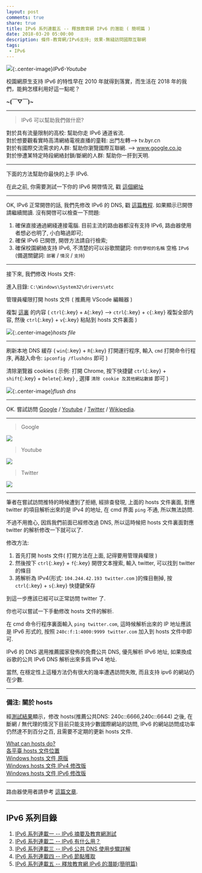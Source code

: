 ```yaml
---
layout: post
comments: true
share: true
title: IPv6 系列連載五 -- 釋放教育網 IPv6 的潛能 ( 簡明篇 )
date: 2018-03-20 05:00:00
description: 條件-教育網/IPv6支持; 效果-無縫訪問國際互聯網
tags: 
 - IPv6
---
```


![](https://ws2.sinaimg.cn/large/78905b2cgy1fpn3xebqe2j20y90fotb6.jpg){:.center-image}*IPv6-Youtube*

校園網原生支持 IPv6 的特性早在 2010 年就得到落實，而生活在 2018 年的我們，能夠怎樣利用好這一點呢？

**~(￣▽￣)~**

---

> IPv6 可以幫助我們做什麽?

對於具有流量限制的高校: 幫助你走 IPv6 通道省流.  
對於想要觀看實時高清網絡電視直播的童鞋: 出門左轉--> tv.byr.cn  
對於有國際交流需求的人群: 幫助你瀏覽國際互聯網. --> www.google.co.jp  
對於慘遭某特定時段網絡封鎖/斷網的人群: 幫助你一肝到天明.  

---

下面的方法幫助你最快的上手 IPv6. 

在此之前, 你需要測試一下你的 IPv6 開啓情況, 戳 [這個網址](https://test-ipv6.com)

---

OK, IPv6 正常開啓的話, 我們先修改 IPv6 的 DNS, 戳 [這篇教程](http://test007.gq/IPV6-cmd). 如果顯示已開啓請繼續閲讀. 沒有開啓可以檢查一下問題:
1. 確保直接通過網綫連接電腦. 目前主流的路由器都沒有支持 IPv6, 路由器使用者想必也明了, 小白略過即可;
2. 確保 IPv6 已開啓, 開啓方法請自行檢索;
3. 確保校園網絡支持 IPv6, 不清楚的可以谷歌關鍵詞: `你的學校的名稱` 空格 `IPv6` (備選關鍵詞: `部署` / `情況` / `支持`)

---

接下來, 我們修改 Hosts 文件:

進入目錄: `C:\Windows\System32\drivers\etc`

管理員權限打開 hosts 文件 ( 推薦用 VScode 編輯器 )

複製 [這裏](https://raw.githubusercontent.com/lennylxx/ipv6-hosts/master/hosts) 的内容 ( `ctrl`{:.key} + `A`{:.key} --> `ctrl`{:.key} + `c`{:.key} 複製全部内容, 然後 `ctrl`{:.key} + `v`{:.key} 粘貼到 hosts 文件裏面 )

![](https://ws2.sinaimg.cn/large/78905b2cgy1fpn3yguy7lj20p30hemyv.jpg){:.center-image}*hosts file*

---

刷新本地 DNS 緩存 ( `win`{:.key} + `R`{:.key} 打開運行程序, 輸入 `cmd` 打開命令行程序, 再敲入命令: `ipconfig /flushdns` 即可 )

清除瀏覽器 cookies ( 示例: 打開 Chrome, 按下快捷鍵 `ctrl`{:.key} + `shift`{:.key} + `Delete`{:.key} , 選擇 `清除 cookie 及其他網站數據` 即可 )

![](https://ws2.sinaimg.cn/large/78905b2cgy1fpn3ypwhl8j20pl0dfjrq.jpg){:.center-image}*flush dns*

---

OK. 嘗試訪問 [Google](https://www.google.com.hk) / [Youtube](https://www.youtube.com/) / [Twitter](https://twitter.com/) / [Wikipedia](https://www.wikipedia.org/). 

---

> Google

![](https://ws2.sinaimg.cn/large/78905b2cgy1fpn3yyht38j20t10iw3z4.jpg)

> Youtube

![](https://ws2.sinaimg.cn/large/78905b2cgy1fpn3z7wygnj20t10iw7hb.jpg)

> Twitter

![](https://ws2.sinaimg.cn/large/78905b2cgy1fpn3zfo8mjj20t10iwmyh.jpg)

---

筆者在嘗試訪問推特的時候遭到了拒絕, 經排查發現, 上面的 hosts 文件裏面, 對應 twitter 的項目解析出來的是 IPv4 的地址, 在 cmd 界面 `ping` 不通, 所以無法訪問. 

不過不用擔心, 因爲我們前面已經修改過 DNS, 所以這時候把 hosts 文件裏面對應 twitter 的解析修改一下就可以了. 

修改方法: 

1. 首先打開 hosts 文件( 打開方法在上面, 記得要用管理員權限 )  
2. 然後按下 `ctrl`{:.key} + `f`{:.key} 開啓文本搜索, 輸入 twitter, 可以找到 twitter 的條目  
3. 將解析為 IPv4(形式: `104.244.42.193 twitter.com` )的條目刪掉, 按 `ctrl`{:.key} + `s`{:.key} 快捷鍵保存

到這一步應該已經可以正常訪問 twitter 了. 

你也可以嘗試一下手動修改 hosts 文件的解析. 

在 cmd 命令行程序裏面輸入 `ping twitter.com`, 這時候解析出來的 IP 地址應該是 IPv6 形式的, 按照 `240c:f:1:4000:9999 twitter.com` 加入到 hosts 文件中即可. 

IPv6 的 DNS 選用推薦國家發佈的免費公共 DNS, 優先解析 IPv6 地址, 如果換成谷歌的公共 IPv6 DNS 解析出來多爲 IPv4 地址.

當然, 在穩定性上這種方法仍有很大的幾率遭遇訪問失敗, 而且支持 ipv6 的網站仍在少數.

---

### 備注: 關於 hosts 

經[測試結果](http://test007.gq/IPV6-test)顯示，修改 hosts(推薦公共DNS: 240c::6666,240c::6644) 之後, 在斷網 / 無代理的情況下目前只能支持少數國際網站的訪問, IPv6 的網站訪問成功率仍然達不到百分之百, 且需要不定期的更新 hosts 文件.

[ What can hosts do? ](https://github.com/lennylxx/ipv6-hosts/wiki)  
[ 各平臺 hosts 文件位置 ](https://github.com/racaljk/hosts/wiki/各平臺-hosts-文件位置)  
[ Windows hosts 文件 原版 ](https://mega.nz/#!oFIWRQBQ!gmkubdP4r9hjenUGUfEpFIsshfHW6RtknR-nKUMepr0)  
[ Windows hosts 文件 IPv4 修改版 ](https://github.com/racaljk/hosts/blob/master/hosts)  
[ Windows hosts 文件 IPv6 修改版 ](https://raw.githubusercontent.com/lennylxx/ipv6-hosts/master/hosts)  

---

路由器使用者請參考 [這篇文章](https://www.jianshu.com/p/c353d74a4be7).

---

## IPv6 系列目錄

1. [IPv6 系列連載一 -- IPv6 摘要及教育網測試](http://test007.gq/IPV6-test)
2. [IPv6 系列連載二 -- IPv6 有什么用？](http://test007.gq/IPV6-edu)
3. [IPv6 系列連載三 -- IPv6 公共 DNS 使用步驟詳解](http://test007.gq/IPV6-cmd)
4. [IPv6 系列連載四 -- IPv6 節點獲取](http://test007.gq/IPV6-node)
5. [IPv6 系列連載五 -- 釋放教育網 IPv6 的潛能(簡明篇)](http://test007.gq/IPV6-brief)